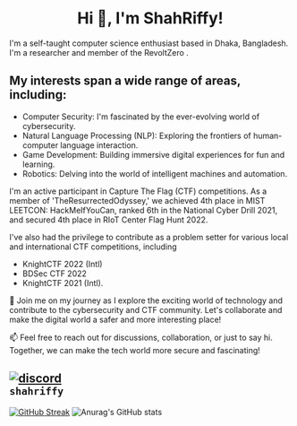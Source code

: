 <h1 align="center">Hi 👋, I'm ShahRiffy!</h1>

I'm a self-taught computer science enthusiast based in Dhaka, Bangladesh. I'm a  researcher and  member of the RevoltZero .


##  My interests span a wide range of areas, including:
-  Computer Security: I'm fascinated by the ever-evolving world of cybersecurity.
-  Natural Language Processing (NLP): Exploring the frontiers of human-computer language interaction.
-  Game Development: Building immersive digital experiences for fun and learning.
-  Robotics: Delving into the world of intelligent machines and automation.


 I'm an active participant in Capture The Flag (CTF) competitions. As a member of 'TheResurrectedOdyssey,' we achieved 4th place in MIST LEETCON: HackMeIfYouCan, ranked 6th in the National Cyber Drill 2021, and secured 4th place in RIoT Center Flag Hunt 2022.


 I've also had the privilege to contribute as a problem setter for various local and international CTF competitions, including 
 - KnightCTF 2022 (Intl) 
 - BDSec CTF 2022
 - KnightCTF 2021 (Intl).



🚀 Join me on my journey as I explore the exciting world of technology and contribute to the cybersecurity and CTF community. Let's collaborate and make the digital world a safer and more interesting place!


📫 Feel free to reach out for discussions, collaboration, or just to say hi. Together, we can make the tech world more secure and fascinating!




[![discord](https://skillicons.dev/icons?i=discord)]()
<br/>
```shahriffy```
---

[![GitHub Streak](https://github-readme-streak-stats.herokuapp.com/?user=ShahRiffy&theme=merko)]([https://git.io/streak-stats](https://twitter.com/ShahRiffy))
![Anurag's GitHub stats](https://github-readme-stats.vercel.app/api?username=ShahRiffy&show_icons=true&theme=dracula)

